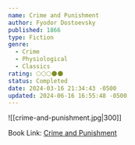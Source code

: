 ```yaml
---
name: Crime and Punishment
author: Fyodor Dostoevsky
published: 1866
type: Fiction
genre:
  - Crime
  - Physiological
  - Classics
rating: 🌕🌕🌕🌑🌑
status: Completed
date: 2024-03-16 21:34:43 -0500
updated: 2024-06-16 16:55:48 -0500
---
```


![[crime-and-punishment.jpg|300]]

Book Link: [Crime and Punishment](https://www.goodreads.com/book/show/7144.Crime_and_Punishment)
